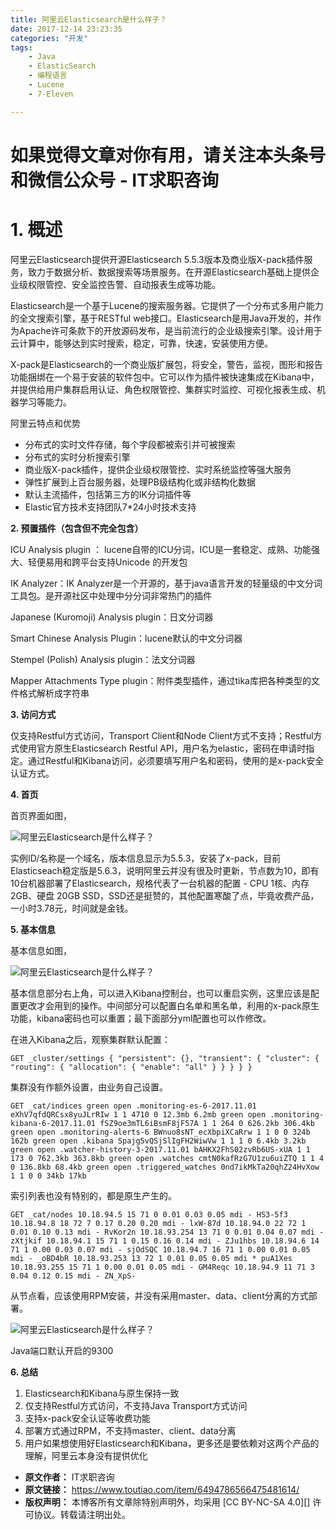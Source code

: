 ```yaml
---
title: 阿里云Elasticsearch是什么样子？
date: 2017-12-14 23:23:35
categories: "开发"
tags:
	- Java
	- ElasticSearch
	- 编程语言
	- Lucene
	- 7-Eleven

---
```


# **如果觉得文章对你有用，请关注本头条号和微信公众号 - IT求职咨询** #

# **1. 概述** #

阿里云Elasticsearch提供开源Elasticsearch 5.5.3版本及商业版X-pack插件服务，致力于数据分析、数据搜索等场景服务。在开源Elasticsearch基础上提供企业级权限管控、安全监控告警、自动报表生成等功能。

Elasticsearch是一个基于Lucene的搜索服务器。它提供了一个分布式多用户能力的全文搜索引擎，基于RESTful web接口。Elasticsearch是用Java开发的，并作为Apache许可条款下的开放源码发布，是当前流行的企业级搜索引擎。设计用于云计算中，能够达到实时搜索，稳定，可靠，快速，安装使用方便。

X-pack是Elasticsearch的一个商业版扩展包，将安全，警告，监视，图形和报告功能捆绑在一个易于安装的软件包中。它可以作为插件被快速集成在Kibana中，并提供给用户集群启用认证、角色权限管控、集群实时监控、可视化报表生成、机器学习等能力。

阿里云特点和优势

 *  分布式的实时文件存储，每个字段都被索引并可被搜索
 *  分布式的实时分析搜索引擎
 *  商业版X-pack插件，提供企业级权限管控、实时系统监控等强大服务
 *  弹性扩展到上百台服务器，处理PB级结构化或非结构化数据
 *  默认主流插件，包括第三方的IK分词插件等
 *  Elastic官方技术支持团队7\*24小时技术支持

**2. 预置插件（包含但不完全包含）**

ICU Analysis plugin ： lucene自带的ICU分词，ICU是一套稳定、成熟、功能强大、轻便易用和跨平台支持Unicode 的开发包

IK Analyzer：IK Analyzer是一个开源的，基于java语言开发的轻量级的中文分词工具包。是开源社区中处理中分分词非常热门的插件

Japanese (Kuromoji) Analysis plugin：日文分词器

Smart Chinese Analysis Plugin：lucene默认的中文分词器

Stempel (Polish) Analysis plugin：法文分词器

Mapper Attachments Type plugin：附件类型插件，通过tika库把各种类型的文件格式解析成字符串

**3. 访问方式**

仅支持Restful方式访问，Transport Client和Node Client方式不支持；Restful方式使用官方原生Elasticsearch Restful API，用户名为elastic，密码在申请时指定。通过Restful和Kibana访问，必须要填写用户名和密码，使用的是x-pack安全认证方式。

**4. 首页**

首页界面如图，

![阿里云Elasticsearch是什么样子？][Elasticsearch]

实例ID/名称是一个域名，版本信息显示为5.5.3，安装了x-pack，目前Elasticseach稳定版是5.6.3，说明阿里云并没有很及时更新，节点数为10，即有10台机器部署了Elasticsearch，规格代表了一台机器的配置 - CPU 1核、内存 2GB、硬盘 20GB SSD，SSD还是挺赞的，其他配置寒酸了点，毕竟收费产品，一小时3.78元，时间就是金钱。

**5. 基本信息**

基本信息如图，

![阿里云Elasticsearch是什么样子？][Elasticsearch 1]

基本信息部分右上角，可以进入Kibana控制台，也可以重启实例，这里应该是配置更改才会用到的操作。中间部分可以配置白名单和黑名单，利用的x-pack原生功能，kibana密码也可以重置；最下面部分yml配置也可以作修改。

在进入Kibana之后，观察集群默认配置：

``````````
GET _cluster/settings { "persistent": {}, "transient": { "cluster": { "routing": { "allocation": { "enable": "all" } } } } }
``````````

集群没有作额外设置，由业务自己设置。

``````````
GET _cat/indices green open .monitoring-es-6-2017.11.01 eXhV7qfdQRCsx8yuJLrRIw 1 1 4710 0 12.3mb 6.2mb green open .monitoring-kibana-6-2017.11.01 fSZ9oe3mTL6iBsmF8jF57A 1 1 264 0 626.2kb 306.4kb green open .monitoring-alerts-6 BWnuo8sNT_ecXbpiXCaRrw 1 1 0 0 324b 162b green open .kibana Spajg5vQSjSlIgFH2WiwVw 1 1 1 0 6.4kb 3.2kb green open .watcher-history-3-2017.11.01 bAHKX2FhS02zvRb6US-xUA 1 1 173 0 762.3kb 363.8kb green open .watches cmtN0kafRzG7U1zu6uiZTQ 1 1 4 0 136.8kb 68.4kb green open .triggered_watches 0nd7ikMkTa20qhZ24HvXow 1 1 0 0 34kb 17kb
``````````

索引列表也没有特别的，都是原生产生的。

``````````
GET _cat/nodes 10.18.94.5 15 71 0 0.01 0.03 0.05 mdi - HS3-5f3 10.18.94.8 18 72 7 0.17 0.20 0.20 mdi - lxW-87d 10.18.94.0 22 72 1 0.01 0.10 0.13 mdi - RvKor2n 10.18.93.254 13 71 0 0.01 0.04 0.07 mdi - zXtjkif 10.18.94.1 15 71 1 0.15 0.16 0.14 mdi - ZJu1hbs 10.18.94.6 14 71 1 0.00 0.03 0.07 mdi - sjOdSQC 10.18.94.7 16 71 1 0.00 0.01 0.05 mdi - _oBD4bR 10.18.93.253 13 72 1 0.01 0.05 0.05 mdi * puA1Xes 10.18.93.255 15 71 1 0.00 0.01 0.05 mdi - GM4Reqc 10.18.94.9 11 71 3 0.04 0.12 0.15 mdi - ZN_XpS-
``````````

从节点看，应该使用RPM安装，并没有采用master、data、client分离的方式部署。

![阿里云Elasticsearch是什么样子？][Elasticsearch 2]

Java端口默认开启的9300

**6. 总结**

1.  Elasticsearch和Kibana与原生保持一致
2.  仅支持Restful方式访问，不支持Java Transport方式访问
3.  支持x-pack安全认证等收费功能
4.  部署方式通过RPM，不支持master、client、data分离
5.  用户如果想使用好Elasticsearch和Kibana，更多还是要依赖对这两个产品的理解，阿里云本身没有提供优化


[Elasticsearch]: /pro/os/crawler/EZMR-AENE-ZQVI.jpg
[Elasticsearch 1]: /pro/os/crawler/EEUM-AI63-63MU.jpg
[Elasticsearch 2]: /pro/os/crawler/YQFY-7RB3-URZ2.jpg
 *  **原文作者：** IT求职咨询
 *  **原文链接：** https://www.toutiao.com/item/6494786566475481614/
 *  **版权声明：** 本博客所有文章除特别声明外，均采用 [CC BY-NC-SA 4.0][] 许可协议。转载请注明出处。